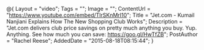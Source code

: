 @{
    Layout = "video";
    Tags = "";
    Image = "";
    ContentUrl = "https://www.youtube.com/embed/TlrSKnMrI10";
    Title = "Jet.com - Kumail Nanjiani Explains How The New Shopping Club Works";
    Description = "Jet.com delivers club price savings on pretty much anything you buy. Yup. Anything. See how much you can save: https://goo.gl/HwTfZB";
    PostAuthor = "Rachel Reese";
    AddedDate = "2015-08-18T08:15:44";
}